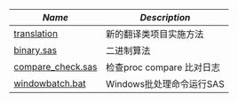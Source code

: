 |*Name*|*Description*|
| ------------- | ------------- |
|[translation](/Method/translation)|新的翻译类项目实施方法|
|[binary.sas](/Method/binary.sas)|二进制算法|
|[compare_check.sas](/Method/compare_check.sas)|检查proc compare 比对日志|
|[windowbatch.bat](/Method/windowbatch.bat)|Windows批处理命令运行SAS|
